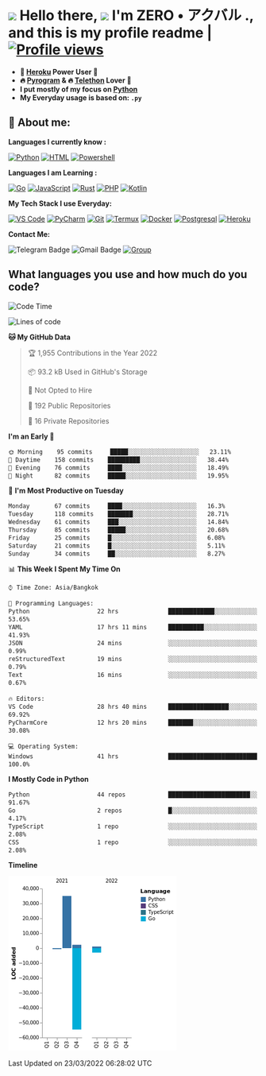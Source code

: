 # <img src="https://i.pinimg.com/originals/01/63/6c/01636c5434cd0462086620c60fdfec16.gif" width="50px"> **Hello there, <img src="https://raw.githubusercontent.com/MartinHeinz/MartinHeinz/master/wave.gif" width="30px">** I'm ZERO • アクバル ., and this is my profile readme | [![Profile views](https://gpvc.arturio.dev/Ryomen-Sukuna)](https://github.com/Ryomen-Sukuna)

- **🐋 [Heroku](https://heroku.com) Power User 💪**
- **🔥 [Pyrogram](https://pyrogram.org) & 🔥 [Telethon](https://github.com/LonamiWebs/Telethon) Lover 💖**
- **I put mostly of my focus on [Python](https://python.org)**
- **My Everyday usage is based on: `.py`**

## 👦 **About me**:

**Languages I currently know :**

[![Python](https://img.shields.io/badge/-Python-%232c3e50?style=flat-square&logo=python)](https://python.org)
[![HTML](https://img.shields.io/badge/-HTML-%232c3e50?style=flat-square&logo=php)](https://whatwg.org)
[![Powershell](https://img.shields.io/badge/-PowerShell-%232c3e50?style=flat-square&logo=powershell)](https://docs.microsoft.com/en-us/powershell)

**Languages I am Learning :**

[![Go](https://img.shields.io/badge/-Go-%232c3e50?style=flat-square&logo=go)](https://golang.org)
[![JavaScript](https://img.shields.io/badge/-JavaScript-%232c3e50?style=flat-square&logo=javascript)](https://nodejs.org)
[![Rust](https://img.shields.io/badge/-Rust-%232c3e50?style=flat-square&logo=rust)](https://rust-lang.org)
[![PHP](https://img.shields.io/badge/-php-%232c3e50?style=flat-square&logo=php)](https://www.php.net)
[![Kotlin](https://img.shields.io/badge/-kotlin-%232c3e50?style=flat-square&logo=kotlin)](https://kotlinlang.org)

**My Tech Stack I use Everyday:**

[![VS Code](https://img.shields.io/badge/-VSCode-%23007ACC?style=flat-square&logo=visual-studio-code)](https://code.visualstudio.com/)
[![PyCharm](https://img.shields.io/badge/-pycharm-%23007ACC?style=flat-square&logo=pycharm&logoColor=black&color=black&labelColor=green)](https://www.jetbrains.com/pycharm/)
[![Git](https://img.shields.io/badge/-Git-%23F05032?style=flat-square&logo=git&logoColor=%23ffffff)](https://git-scm.com)
[![Termux](https://img.shields.io/badge/-Termux-%232c3e50?style=flat-square&logo=termux)](https://termux.com)
[![Docker](https://img.shields.io/badge/-Docker-%23007ACC?style=flat-square&logo=docker)](https://www.docker.com/)
[![Postgresql](https://img.shields.io/badge/-Postgresql-%232c3e50?style=flat-square&logo=postgresql)](https://postgresql.org)
[![Heroku](https://img.shields.io/badge/-Heroku-purple?style=flat-square&logo=heroku)](https://heroku.com)

**Contact Me:**

![Telegram Badge](https://img.shields.io/badge/-ZERO-1ca0f1?style=flat-square&logo=telegram&logoColor=white&link=https://t.me/Anomaliii)
![Gmail Badge](https://img.shields.io/badge/-ryomensukuna83@gmail.com-c14438?style=flat-square&logo=Gmail&logoColor=white&link=ryomensukuna83@gmail.com)
[![Group](https://img.shields.io/badge/dynamic/json?logo=telegram&label=%40RandomAnimeIndonesia&labelColor=282c34&suffix=+members&color=2CA5E0&query=%24.data.totalSubs&url=https%3A%2F%2Fapi.spencerwoo.com%2Fsubstats%2F%3Fsource%3Dtelegram%26queryKey%3DGrup_Anime_Random&longCache=true%22)](https://t.me/Grup_Anime_Random)
 

## **What languages you use and how much do you code?**

<!--START_SECTION:waka-->
![Code Time](http://img.shields.io/badge/Code%20Time-55%20hrs%2023%20mins-blue)

![Lines of code](https://img.shields.io/badge/From%20Hello%20World%20I%27ve%20Written--20%20Thousand%20lines%20of%20code-blue)

**🐱 My GitHub Data** 

> 🏆 1,955 Contributions in the Year 2022
 > 
> 📦 93.2 kB Used in GitHub's Storage 
 > 
> 🚫 Not Opted to Hire
 > 
> 📜 192 Public Repositories 
 > 
> 🔑 16 Private Repositories  
 > 
**I'm an Early 🐤** 

```text
🌞 Morning    95 commits     █████░░░░░░░░░░░░░░░░░░░░   23.11% 
🌆 Daytime    158 commits    █████████░░░░░░░░░░░░░░░░   38.44% 
🌃 Evening    76 commits     ████░░░░░░░░░░░░░░░░░░░░░   18.49% 
🌙 Night      82 commits     █████░░░░░░░░░░░░░░░░░░░░   19.95%

```
📅 **I'm Most Productive on Tuesday** 

```text
Monday       67 commits     ████░░░░░░░░░░░░░░░░░░░░░   16.3% 
Tuesday      118 commits    ███████░░░░░░░░░░░░░░░░░░   28.71% 
Wednesday    61 commits     ███░░░░░░░░░░░░░░░░░░░░░░   14.84% 
Thursday     85 commits     █████░░░░░░░░░░░░░░░░░░░░   20.68% 
Friday       25 commits     █░░░░░░░░░░░░░░░░░░░░░░░░   6.08% 
Saturday     21 commits     █░░░░░░░░░░░░░░░░░░░░░░░░   5.11% 
Sunday       34 commits     ██░░░░░░░░░░░░░░░░░░░░░░░   8.27%

```


📊 **This Week I Spent My Time On** 

```text
⌚︎ Time Zone: Asia/Bangkok

💬 Programming Languages: 
Python                   22 hrs              █████████████░░░░░░░░░░░░   53.65% 
YAML                     17 hrs 11 mins      ██████████░░░░░░░░░░░░░░░   41.93% 
JSON                     24 mins             ░░░░░░░░░░░░░░░░░░░░░░░░░   0.99% 
reStructuredText         19 mins             ░░░░░░░░░░░░░░░░░░░░░░░░░   0.79% 
Text                     16 mins             ░░░░░░░░░░░░░░░░░░░░░░░░░   0.67%

🔥 Editors: 
VS Code                  28 hrs 40 mins      █████████████████░░░░░░░░   69.92% 
PyCharmCore              12 hrs 20 mins      ███████░░░░░░░░░░░░░░░░░░   30.08%

💻 Operating System: 
Windows                  41 hrs              █████████████████████████   100.0%

```

**I Mostly Code in Python** 

```text
Python                   44 repos            ███████████████████████░░   91.67% 
Go                       2 repos             █░░░░░░░░░░░░░░░░░░░░░░░░   4.17% 
TypeScript               1 repo              ░░░░░░░░░░░░░░░░░░░░░░░░░   2.08% 
CSS                      1 repo              ░░░░░░░░░░░░░░░░░░░░░░░░░   2.08%

```


**Timeline**

![Chart not found](https://raw.githubusercontent.com/Ryomen-Sukuna/Ryomen-Sukuna/master/charts/bar_graph.png) 


 Last Updated on 23/03/2022 06:28:02 UTC
<!--END_SECTION:waka-->
